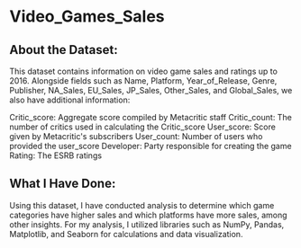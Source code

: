 # Video_Games_Sales

## About the Dataset:

This dataset contains information on video game sales and ratings up to 2016. Alongside fields such as Name, Platform, Year_of_Release, Genre, Publisher, NA_Sales, EU_Sales, JP_Sales, Other_Sales, and Global_Sales, we also have additional information:

Critic_score: Aggregate score compiled by Metacritic staff
Critic_count: The number of critics used in calculating the Critic_score
User_score: Score given by Metacritic's subscribers
User_count: Number of users who provided the user_score
Developer: Party responsible for creating the game
Rating: The ESRB ratings


## What I Have Done:

Using this dataset, I have conducted analysis to determine which game categories have higher sales and which platforms have more sales, among other insights. For my analysis, I utilized libraries such as NumPy, Pandas, Matplotlib, and Seaborn for calculations and data visualization.
